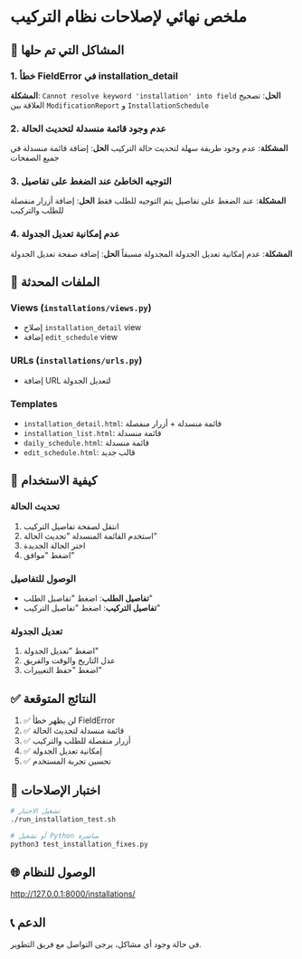 # ملخص نهائي لإصلاحات نظام التركيب

## 🎯 المشاكل التي تم حلها

### 1. خطأ FieldError في installation_detail
**المشكلة**: `Cannot resolve keyword 'installation' into field`
**الحل**: تصحيح العلاقة بين `ModificationReport` و `InstallationSchedule`

### 2. عدم وجود قائمة منسدلة لتحديث الحالة
**المشكلة**: عدم وجود طريقة سهلة لتحديث حالة التركيب
**الحل**: إضافة قائمة منسدلة في جميع الصفحات

### 3. التوجيه الخاطئ عند الضغط على تفاصيل
**المشكلة**: عند الضغط على تفاصيل يتم التوجيه للطلب فقط
**الحل**: إضافة أزرار منفصلة للطلب والتركيب

### 4. عدم إمكانية تعديل الجدولة
**المشكلة**: عدم إمكانية تعديل الجدولة المجدولة مسبقاً
**الحل**: إضافة صفحة تعديل الجدولة

## 📁 الملفات المحدثة

### Views (`installations/views.py`)
- إصلاح `installation_detail` view
- إضافة `edit_schedule` view

### URLs (`installations/urls.py`)
- إضافة URL لتعديل الجدولة

### Templates
- `installation_detail.html`: قائمة منسدلة + أزرار منفصلة
- `installation_list.html`: قائمة منسدلة
- `daily_schedule.html`: قائمة منسدلة
- `edit_schedule.html`: قالب جديد

## 🚀 كيفية الاستخدام

### تحديث الحالة
1. انتقل لصفحة تفاصيل التركيب
2. استخدم القائمة المنسدلة "تحديث الحالة"
3. اختر الحالة الجديدة
4. اضغط "موافق"

### الوصول للتفاصيل
- **تفاصيل الطلب**: اضغط "تفاصيل الطلب"
- **تفاصيل التركيب**: اضغط "تفاصيل التركيب"

### تعديل الجدولة
1. اضغط "تعديل الجدولة"
2. عدل التاريخ والوقت والفريق
3. اضغط "حفظ التغييرات"

## ✅ النتائج المتوقعة

1. ✅ لن يظهر خطأ FieldError
2. ✅ قائمة منسدلة لتحديث الحالة
3. ✅ أزرار منفصلة للطلب والتركيب
4. ✅ إمكانية تعديل الجدولة
5. ✅ تحسين تجربة المستخدم

## 🔧 اختبار الإصلاحات

```bash
# تشغيل الاختبار
./run_installation_test.sh

# أو تشغيل Python مباشرة
python3 test_installation_fixes.py
```

## 🌐 الوصول للنظام

http://127.0.0.1:8000/installations/

## 📞 الدعم

في حالة وجود أي مشاكل، يرجى التواصل مع فريق التطوير. 